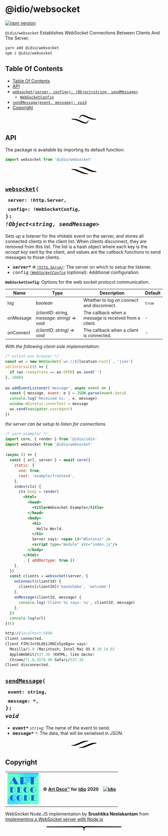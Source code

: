 # @idio/websocket

[![npm version](https://badge.fury.io/js/%40idio%2Fwebsocket.svg)](https://www.npmjs.com/package/@idio/websocket)

`@idio/websocket` Establishes _WebSocket_ Connections Between Clients And The Server.

```sh
yarn add @idio/websocket
npm i @idio/websocket
```

## Table Of Contents

- [Table Of Contents](#table-of-contents)
- [API](#api)
- [`websocket(server, config=): !Object<string, sendMessage>`](#websocketserver-httpserverconfig-websocketconfig-objectstring-sendmessage)
  * [`WebSocketConfig`](#type-websocketconfig)
- [`sendMessage(event, message): void`](#sendmessageevent-stringmessage--void)
- [Copyright](#copyright)

<p align="center"><a href="#table-of-contents">
  <img src="/.documentary/section-breaks/0.svg?sanitize=true">
</a></p>

## API

The package is available by importing its default function:

```js
import websocket from '@idio/websocket'
```

<p align="center"><a href="#table-of-contents">
  <img src="/.documentary/section-breaks/1.svg?sanitize=true">
</a></p>

## <code><ins>websocket</ins>(</code><sub><br/>&nbsp;&nbsp;`server: !http.Server,`<br/>&nbsp;&nbsp;`config=: !WebSocketConfig,`<br/></sub><code>): <i>!Object<string, sendMessage></i></code>
Sets up a listener for the `UPGRADE` event on the server, and stores all connected clients in the client list. When clients disconnect, they are removed from this list. The list is a hash object where each key is the _accept key_ sent by the client, and values are the callback functions to send messages to those clients.

 - <kbd><strong>server*</strong></kbd> <em><code><a href="https://nodejs.org/api/http.html#http_class_http_server" title="An HTTP server that extends net.Server to handle network requests."><img src=".documentary/type-icons/node.png" alt="Node.JS Docs">!http.Server</a></code></em>: The server on which to setup the listener.
 - <kbd>config</kbd> <em><code><a href="#type-websocketconfig" title="Options for the web socket protocol communication.">!WebSocketConfig</a></code></em> (optional): Additional configuration.

__<a name="type-websocketconfig">`WebSocketConfig`</a>__: Options for the web socket protocol communication.


|   Name    |                         Type                         |                      Description                       | Default |
| --------- | ---------------------------------------------------- | ------------------------------------------------------ | ------- |
| log       | <em>boolean</em>                                     | Whether to log on connect and disconnect.              | `true`  |
| onMessage | <em>(clientID: string, message: string) => void</em> | The callback when a message is received from a client. | -       |
| onConnect | <em>(clientID: string) => void</em>                  | The callback when a client is connected.               | -       |

_With the following client-side implementation:_

```js
/* eslint-env browser */
const ws = new WebSocket(`ws://${location.host}`, 'json')
setInterval(() => {
  if (ws.readyState == ws.OPEN) ws.send('')
}, 2000)

ws.addEventListener('message', async event => {
  const { message, event: e } = JSON.parse(event.data)
  console.log('Received %s:', e, message)
  window.WSstatus.innerText = message
  ws.send(navigator.userAgent)
})
```

_the server can be setup to listen for connections._

```jsx
/* yarn example/ */
import core, { render } from '@idio/idio'
import websocket from '@idio/websocket'

(async () => {
  const { url, server } = await core({
    static: {
      use: true,
      root: 'example/frontend',
    },
    index(ctx) {
      ctx.body = render(
        <html>
          <head>
            <title>Websocket Example</title>
          </head>
          <body>
            <h1>
              Hello World.
            </h1>
            Server says: <span id="WSstatus" />
            <script type="module" src="index.js"/>
          </body>
        </html>
        , { addDoctype: true })
    },
  })
  const clients = websocket(server, {
    onConnect(clientId) {
      clients[clientId]('handshake', 'welcome')
    },
    onMessage(clientId, message) {
      console.log('Client %s says: %s', clientId, message)
    },
  })
  console.log(url)
})()
```

```fs
http://localhost:5000
Client connected.
Client FIM/Jvt9Ldb1J0HCx5ye8g== says:
  Mozilla/5.0 (Macintosh; Intel Mac OS X 10_14_0)
  AppleWebKit/537.36 (KHTML, like Gecko)
  Chrome/71.0.3578.98 Safari/537.36
Client disconnected.
```

## <code><ins>sendMessage</ins>(</code><sub><br/>&nbsp;&nbsp;`event: string,`<br/>&nbsp;&nbsp;`message: *,`<br/></sub><code>): <i>void</i></code>
 - <kbd><strong>event*</strong></kbd> <em>`string`</em>: The name of the event to send.
 - <kbd><strong>message*</strong></kbd> <em>`*`</em>: The data, that will be serialised in _JSON_.

<p align="center"><a href="#table-of-contents">
  <img src="/.documentary/section-breaks/2.svg?sanitize=true">
</a></p>

## Copyright

<table>
  <tr>
    <th>
      <a href="https://www.artd.eco">
        <img width="100" src="https://raw.githubusercontent.com/wrote/wrote/master/images/artdeco.png"
          alt="Art Deco">
      </a>
    </th>
    <th>© <a href="https://www.artd.eco">Art Deco™</a> for <a href="https://idio.cc">Idio</a> 2020</th>
    <th>
      <a href="https://idio.cc">
        <img src="https://avatars3.githubusercontent.com/u/40834161?s=100" width="100" alt="Idio">
      </a>
    </th>
  </tr>
</table>

WebSocket Node.JS implementation by **Srushtika Neelakantam** from [Implementing a WebSocket server with Node.js](https://hackernoon.com/implementing-a-websocket-server-with-node-js-d9b78ec5ffa8)

<p align="center"><a href="#table-of-contents">
  <img src="/.documentary/section-breaks/-1.svg?sanitize=true">
</a></p>